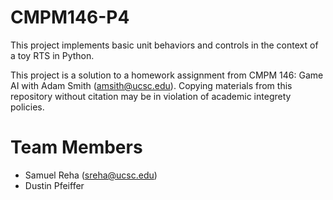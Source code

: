 # CMPM146-P4
This project implements basic unit behaviors and controls in the context of a toy RTS  in Python.

This project is a solution to a homework assignment from CMPM 146: Game AI with Adam Smith (amsith@ucsc.edu). Copying materials from this repository without citation may be in violation of academic integrety policies.

# Team Members
* Samuel Reha (sreha@ucsc.edu)
* Dustin Pfeiffer
